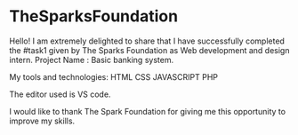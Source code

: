 # TheSparksFoundation
 
Hello! I am extremely delighted to share that I have successfully completed the #task1 given by The Sparks Foundation as Web development and design intern. 
Project Name : Basic banking system.

My tools and technologies: HTML CSS JAVASCRIPT PHP

The editor used is VS code.

I would like to thank The Spark Foundation for giving me this opportunity to improve my skills. 
